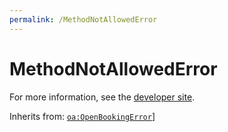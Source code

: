 ```yaml
---
permalink: /MethodNotAllowedError
---
```


# MethodNotAllowedError


For more information, see the [developer site](https://developer.openactive.io/data-model/types/methodnotallowederror).

Inherits from: [`oa:OpenBookingError`](https://openactive.io/OpenBookingError)]
